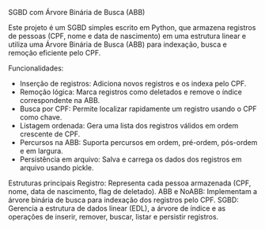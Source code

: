 SGBD com Árvore Binária de Busca (ABB)

Este projeto é um SGBD simples escrito em Python, que armazena registros de pessoas (CPF, nome e data de nascimento) em uma estrutura linear e utiliza uma Árvore Binária de Busca (ABB) para indexação, busca e remoção eficiente pelo CPF.

Funcionalidades:

- Inserção de registros: Adiciona novos registros e os indexa pelo CPF.
- Remoção lógica: Marca registros como deletados e remove o índice correspondente na ABB.
- Busca por CPF: Permite localizar rapidamente um registro usando o CPF como chave.
- Listagem ordenada: Gera uma lista dos registros válidos em ordem crescente de CPF.
- Percursos na ABB: Suporta percursos em ordem, pré-ordem, pós-ordem e em largura.
- Persistência em arquivo: Salva e carrega os dados dos registros em arquivo usando pickle.

Estruturas principais
Registro: Representa cada pessoa armazenada (CPF, nome, data de nascimento, flag de deletado).
ABB e NoABB: Implementam a árvore binária de busca para indexação dos registros pelo CPF.
SGBD: Gerencia a estrutura de dados linear (EDL), a árvore de índice e as operações de inserir, remover, buscar, listar e persistir registros.
